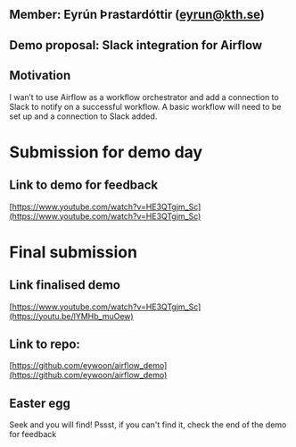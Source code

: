 ## Member: Eyrún Þrastardóttir (eyrun@kth.se)

## Demo proposal: Slack integration for Airflow

## Motivation
I wan’t to use Airflow as a workflow orchestrator and add a connection to Slack to notify on a successful workflow. A basic workflow will need to be set up and a connection to Slack added.

# Submission for demo day

## Link to demo for feedback
[https://www.youtube.com/watch?v=HE3QTgjm_Sc](https://www.youtube.com/watch?v=HE3QTgjm_Sc)

# Final submission

## Link finalised demo

[https://www.youtube.com/watch?v=HE3QTgjm_Sc](https://youtu.be/lYMHb_muOew)

## Link to repo:
[https://github.com/eywoon/airflow_demo](https://github.com/eywoon/airflow_demo)



## Easter egg
Seek and you will find!
Pssst, if you can't find it, check the end of the demo for feedback
